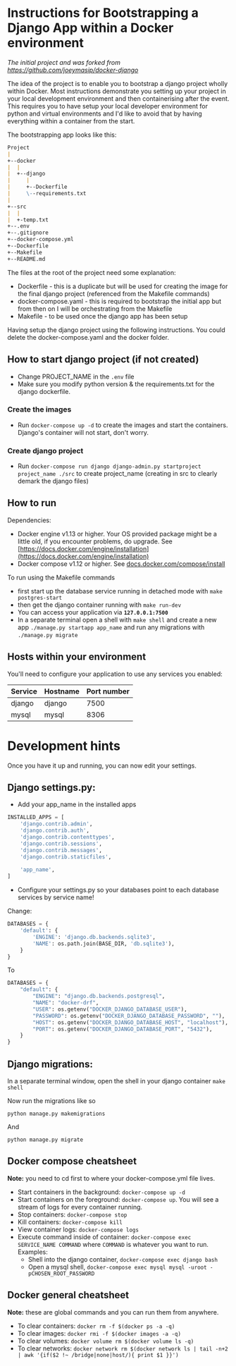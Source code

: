 Instructions for Bootstrapping a Django App within a Docker environment
===========================================

*The initial project and was forked from https://github.com/joeymasip/docker-django*

The idea of the project is to enable you to bootstrap a django project wholly within Docker. Most instructions demonstrate you setting up your project in your local development environment and then containerising after the event. This requires you to have setup your local developer environment for python and virtual environments and I'd like to avoid that by having everything within a container from the start.

The bootstrapping app looks like this:

```md
Project
|
+--docker
|  |
|  +--django
|     |
|     +--Dockerfile
|     \--requirements.txt
|
+--src
|  |
|  +-temp.txt
+--.env
+--.gitignore
+--docker-compose.yml
+--Dockerfile
+--Makefile
+--README.md
```

The files at the root of the project need some explanation:

- Dockerfile - this is a duplicate but will be used for creating the image for the final django project (referenced from the Makefile commands)
- docker-compose.yaml - this is required to bootstrap the initial app but from then on I will be orchestrating from the Makefile
- Makefile - to be used once the django app has been setup

Having setup the django project using the following instructions. You could delete the docker-compose.yaml and the docker folder.

## How to start django project (if not created)

- Change PROJECT_NAME in the `.env` file
- Make sure you modify python version & the requirements.txt for the django dockerfile.

### Create the images

- Run `docker-compose up -d` to create the images and start the containers. Django's container will not start, don't worry.

### Create django project

- Run `docker-compose run django django-admin.py startproject project_name ./src` to create project_name (creating in src to clearly demark the django files)

## How to run

Dependencies:

  * Docker engine v1.13 or higher. Your OS provided package might be a little old, if you encounter problems, do upgrade. See [https://docs.docker.com/engine/installation](https://docs.docker.com/engine/installation)
  * Docker compose v1.12 or higher. See [docs.docker.com/compose/install](https://docs.docker.com/compose/install/)

To run using the Makefile commands

- first start up the database service running in detached mode with `make postgres-start`
- then get the django container running with `make run-dev`
- You can access your application via **`127.0.0.1:7500`**
- In a separate terminal open a shell with `make shell` and create a new app `./manage.py startapp app_name` and run any migrations with `./manage.py migrate`

## Hosts within your environment

You'll need to configure your application to use any services you enabled:

Service|Hostname |Port number
-------|---------|-----------
django |django   |7500
mysql  |mysql    |8306

# Development hints

Once you have it up and running, you can now edit your settings.

## Django settings.py:

  * Add your app_name in the installed apps

```python
INSTALLED_APPS = [
    'django.contrib.admin',
    'django.contrib.auth',
    'django.contrib.contenttypes',
    'django.contrib.sessions',
    'django.contrib.messages',
    'django.contrib.staticfiles',
    
    'app_name',
]
```


  * Configure your settings.py so your databases point to each database services by service name! 

Change:
```python
DATABASES = {
    'default': {
        'ENGINE': 'django.db.backends.sqlite3',
        'NAME': os.path.join(BASE_DIR, 'db.sqlite3'),
    }
}
```
To
```python
DATABASES = {
    "default": {
        "ENGINE": "django.db.backends.postgresql",
        "NAME": "docker-drf",
        "USER": os.getenv("DOCKER_DJANGO_DATABASE_USER"),
        "PASSWORD": os.getenv("DOCKER_DJANGO_DATABASE_PASSWORD", ""),
        "HOST": os.getenv("DOCKER_DJANGO_DATABASE_HOST", "localhost"),
        "PORT": os.getenv("DOCKER_DJANGO_DATABASE_PORT", "5432"),
    }
}

```

## Django migrations:

In a separate terminal window, open the shell in your django container `make shell`

Now run the migrations like so

`python manage.py makemigrations`

And 

`python manage.py migrate`


## Docker compose cheatsheet

**Note:** you need to cd first to where your docker-compose.yml file lives.

  * Start containers in the background: `docker-compose up -d`
  * Start containers on the foreground: `docker-compose up`. You will see a stream of logs for every container running.
  * Stop containers: `docker-compose stop`
  * Kill containers: `docker-compose kill`
  * View container logs: `docker-compose logs`
  * Execute command inside of container: `docker-compose exec SERVICE_NAME COMMAND` where `COMMAND` is whatever you want to run. Examples:
    * Shell into the django container, `docker-compose exec django bash`
    * Open a mysql shell, `docker-compose exec mysql mysql -uroot -pCHOSEN_ROOT_PASSWORD`

## Docker general cheatsheet

**Note:** these are global commands and you can run them from anywhere.

  * To clear containers: `docker rm -f $(docker ps -a -q)`
  * To clear images: `docker rmi -f $(docker images -a -q)`
  * To clear volumes: `docker volume rm $(docker volume ls -q)`
  * To clear networks: `docker network rm $(docker network ls | tail -n+2 | awk '{if($2 !~ /bridge|none|host/){ print $1 }}')`